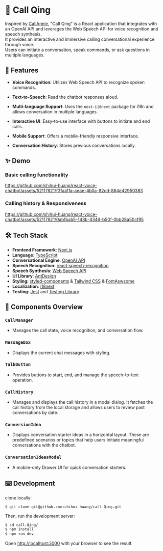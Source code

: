 # 🤖 Call Qing

Inspired by [CallAnnie](https://callannie.ai/call),
"Call Qing" is a React application that integrates with an OpenAI API and leverages the Web Speech API for voice recognition and speech synthesis.  
It provides an interactive and immersive calling conversational experience through voice.  
Users can initiate a conversation, speak commands, or ask questions in multiple languages.

## 🌟 Features

- **Voice Recognition**: Utilizes Web Speech API to recognize spoken commands.
- **Text-to-Speech**: Read the chatbot responses aloud.

- **Multi-language Support**: Uses the `next-i18next` package for i18n and allows conversation in multiple languages.

- **Interactive UI**: Easy-to-use interface with buttons to initiate and end calls.

- **Mobile Support**: Offers a mobile-friendly responsive interface.

- **Conversation History**: Stores previous conversations locally.

## ✨ Demo

### Basic calling functionality

https://github.com/shihui-huang/react-voice-chatbot/assets/52117621/f3faa11a-aeae-4b0a-82cd-864e42950383

### Calling history & Responsiveness

https://github.com/shihui-huang/react-voice-chatbot/assets/52117621/0abfbab5-143b-4346-b50f-0bb28a50cf95

## 🛠️ Tech Stack

- **Frontend Framework**: [Next.js](https://nextjs.org/)
- **Language**: [TypeScript](https://www.typescriptlang.org/)
- **Conversational Engine**: [OpenAI API](https://openai.com/)
- **Speech Recognition**: [react-speech-recognition](https://www.npmjs.com/package/react-speech-recognition)
- **Speech Synthesis**: [Web Speech API](https://developer.mozilla.org/en-US/docs/Web/API/Web_Speech_API)
- **UI Library**: [AntDesign](https://ant.design/)
- **Styling**: [styled-components](https://styled-components.com/) & [Tailwind CSS](https://tailwindcss.com/) & [FontAswsome](https://fontawesome.com/)
- **Localization**: [i18next](https://www.i18next.com/)
- **Testing**: [Jest](https://jestjs.io/) and [Testing Library](https://testing-library.com/)

## 🧩 Components Overview

### `CallManager`

- Manages the call state, voice recognition, and conversation flow.

### `MessageBox`

- Displays the current chat messages with styling.

### `TalkButton`

- Provides buttons to start, end, and manage the speech-to-text operation.

### `CallHistory`

- Manages and displays the call history in a modal dialog. It fetches the call history from the local storage and allows users to review past conversations by date.

### `ConversionIdea`

- Displays conversation starter ideas in a horizontal layout. These are predefined scenarios or topics that help users initiate meaningful conversations with the chatbot.

### `ConversationIdeasModal`

- A mobile-only Drawer UI for quick conversation starters.

## ⌨️ Development

clone locally:

```
$ git clone git@github.com:shihui-huang/call-Qing.git
```

Then, run the development server:

```bash
$ cd call-Qing/
$ npm install
$ npm run dev
```

Open [http://localhost:3000](http://localhost:3000) with your browser to see the result.
